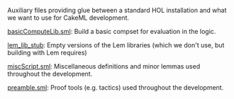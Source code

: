 Auxiliary files providing glue between a standard HOL installation
and what we want to use for CakeML development.

[basicComputeLib.sml](basicComputeLib.sml):
Build a basic compset for evaluation in the logic.

[lem_lib_stub](lem_lib_stub):
Empty versions of the Lem libraries (which we don't use, but building
with Lem requires)

[miscScript.sml](miscScript.sml):
Miscellaneous definitions and minor lemmas used throughout the
development.

[preamble.sml](preamble.sml):
Proof tools (e.g. tactics) used throughout the development.
